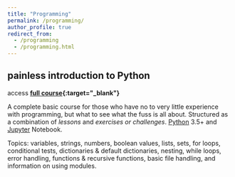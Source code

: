 ```yaml
---
title: "Programming"
permalink: /programming/
author_profile: true
redirect_from:
  - /programming
  - /programming.html
---
```


## painless introduction to Python
access **[full course](https://github.com/akaszowska/Painless-Introduction-to-Python-course/){:target="_blank"}**

A complete basic course for those who have no to very little experience with programming, but what to see what the fuss is all about. Structured as a combination of _lessons_ and _exercises or challenges_. [Python](https://www.python.org/) 3.5+ and [Jupyter](https://jupyter.org/) Notebook.

Topics: variables, strings, numbers, boolean values, lists, sets, for loops, conditional tests, dictionaries & default dictionaries, nesting, while loops, error handling, functions & recursive functions, basic file handling, and information on using modules. 
